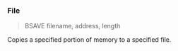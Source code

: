 ### File

> BSAVE filename, address, length

Copies a specified portion of memory to a specified file.

